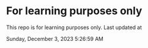 # For learning purposes only
This repo is for learning purposes only.
Last updated at

Sunday, December 3, 2023 5:26:59 AM

